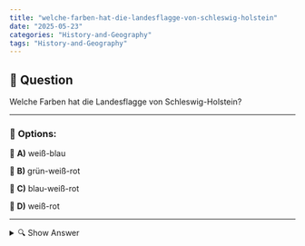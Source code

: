 ```yaml
---
title: "welche-farben-hat-die-landesflagge-von-schleswig-holstein"
date: "2025-05-23"
categories: "History-and-Geography"
tags: "History-and-Geography"
---
```


## 📌 **Question**

Welche Farben hat die Landesflagge von Schleswig-Holstein?



---

### 📝 **Options:**

🔘 **A)** weiß-blau

🔘 **B)** grün-weiß-rot

🔘 **C)** blau-weiß-rot

🔘 **D)** weiß-rot

---

<details>
  <summary>🔍 Show Answer</summary>

  <p>
💡  <b>Correct Answer:</b>  c
  </p>
  <p>
    📖<b>Explanation:</b>
    Schleswig-Holstein ist ein Bundesland im Norden Deutschlands, das an Dänemark grenzt. Die Landesflaggen von deutschen Bundesländern sind oft von historischen, kulturellen und regionalen Elementen beeinflusst. Schleswig-Holstein hat eine lange Geschichte, die von seiner geografischen Lage und seiner Nähe zu anderen Ländern geprägt ist. Die Landesflagge spiegelt oftmals diese Verbindung oder regionale Eigenheiten wider. Die Frage, welche Farben die Flagge hat, bezieht sich auf diese symbolische Bedeutung und den Wiedererkennungswert innerhalb Deutschlands und seiner Bundesländer.
  </p>
</details>
